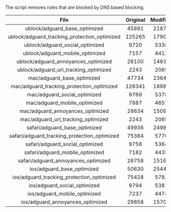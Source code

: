The script removes rules that are blocked by DNS based blocking.


| File | Original | Modified |
|:----:|:-----:|:-----:|
| ublock/adguard_base_optimized | 45891 | 21877 |
| ublock/adguard_tracking_protection_optimized | 125265 | 17907 |
| ublock/adguard_social_optimized | 9720 | 5338 |
| ublock/adguard_mobile_optimized | 7157 | 4412 |
| ublock/adguard_annoyances_optimized | 28100 | 14836 |
| ublock/adguard_url_tracking_optimized | 2243 | 2069 |
| mac/adguard_base_optimized | 47734 | 23641 |
| mac/adguard_tracking_protection_optimized | 126341 | 18886 |
| mac/adguard_social_optimized | 9769 | 5378 |
| mac/adguard_mobile_optimized | 7887 | 4657 |
| mac/adguard_annoyances_optimized | 28634 | 15093 |
| mac/adguard_url_tracking_optimized | 2243 | 2069 |
| safari/adguard_base_optimized | 49936 | 24983 |
| safari/adguard_tracking_protection_optimized | 75384 | 5776 |
| safari/adguard_social_optimized | 9758 | 5364 |
| safari/adguard_mobile_optimized | 7182 | 4435 |
| safari/adguard_annoyances_optimized | 28758 | 15165 |
| ios/adguard_base_optimized | 50630 | 25445 |
| ios/adguard_tracking_protection_optimized | 75428 | 5781 |
| ios/adguard_social_optimized | 9794 | 5381 |
| ios/adguard_mobile_optimized | 7237 | 4474 |
| ios/adguard_annoyances_optimized | 29858 | 15704 |